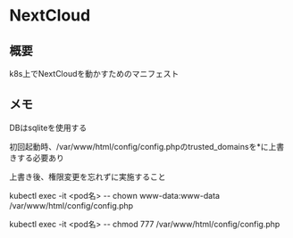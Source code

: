 # NextCloud
## 概要
k8s上でNextCloudを動かすためのマニフェスト

## メモ
DBはsqliteを使用する

初回起動時、/var/www/html/config/config.phpのtrusted_domainsを*に上書きする必要あり

上書き後、権限変更を忘れずに実施すること

kubectl exec -it <pod名> -- chown www-data:www-data /var/www/html/config/config.php

kubectl exec -it <pod名> -- chmod 777 /var/www/html/config/config.php

